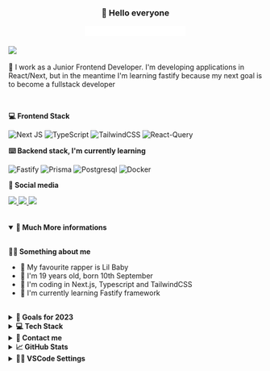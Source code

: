 <h3 align="center">🚀 Hello everyone</h3>
<div align="center"><img width="200" height="20" src="https://github.com/mati-1/mati-1/blob/main/line.gif" alt="underline gif" /></div>

<br />

<div>
<div align="left"><img width="200" src="https://repository-images.githubusercontent.com/507089682/889a6863-d25c-4a54-b2c5-8efad7260eeb" /></div>
<div align="right">
<p align="left">🌱 I work as a Junior Frontend Developer. I'm developing applications in React/Next, but in the meantime I'm learning fastify because my next goal is to become a fullstack developer</p>
</div>
</div>

<br />

**💻 Frontend Stack**

![Next JS](https://img.shields.io/badge/Next-black?style=for-the-badge&logo=next.js&logoColor=white)
![TypeScript](https://img.shields.io/badge/typescript-blue?style=for-the-badge&logo=typescript&logoColor=white)
![TailwindCSS](https://img.shields.io/badge/tailwindcss-38bdf8?style=for-the-badge&logo=tailwind-css&logoColor=white)
![React-Query](https://img.shields.io/badge/reactquery-orange?style=for-the-badge&logo=reactquery&logoColor=white)

**⌨️ Backend stack, I'm currently learning**

![Fastify](https://img.shields.io/badge/Fastify-black?style=for-the-badge&logo=fastify&logoColor=white)
![Prisma](https://img.shields.io/badge/Prisma-4c51bf?style=for-the-badge&logo=prisma&logoColor=white)
![Postgresql](https://img.shields.io/badge/postgresql-699eca?style=for-the-badge&logo=postgresql&logoColor=white)
![Docker](https://img.shields.io/badge/docker-003f8c?style=for-the-badge&logo=docker&logoColor=white)

**👀 Social media**

<a target="_blank" href="https://www.instagram.com/mati_michalik/">
<img height="28px" src="https://img.shields.io/badge/Instagram-E4405F?style=for-the-badge&logo=instagram&logoColor=white" />
</a>

<a target="_blank" href="https://www.linkedin.com/in/mateusz-michalik/">
<img height="28px" src="https://img.shields.io/badge/LinkedIn-0077B5?style=for-the-badge&logo=linkedin&logoColor=white" />
</a>

<a target="_blank" href="https://open.spotify.com/user/devon2115">
<img height="28px" src="https://img.shields.io/badge/Spotify-1ED760?&style=for-the-badge&logo=spotify&logoColor=white" />
</a>

<br />
<br />
<br />

<details open><summary><b>🔰 Much More informations</b></summary>
<br />
		
**💁‍♂️ Something about me**

<ul>
  <li> 🎵 My favourite rapper is Lil Baby
    <li> 🎂 I'm 19 years old, born 10th September
<li> 🌱 I'm coding in Next.js, Typescript and TailwindCSS
  <li> 🔭 I'm currently learning Fastify framework
</ul>
	
<br />

<details><summary><b>🎯 Goals for 2023</b></summary>
<div>
✅ Find a new job with an amazing Frontend stack
<br />
◻️ Learn Fastify framework at a good level
<br />
◻️ Write first fullstack app, with next.js, fastify, prisma, postgresql
</div>
</details>

<details><summary><b>💻 Tech Stack</b></summary>

![TypeScript](https://img.shields.io/badge/typescript-%23007ACC.svg?style=for-the-badge&logo=typescript&logoColor=white)
![JavaScript](https://img.shields.io/badge/javascript-%23323330.svg?style=for-the-badge&logo=javascript&logoColor=%23F7DF1E)
![HTML5](https://img.shields.io/badge/html5-%23E34F26.svg?style=for-the-badge&logo=html5&logoColor=white)
![CSS3](https://img.shields.io/badge/css3-%231572B6.svg?style=for-the-badge&logo=css3&logoColor=white)
![Vercel](https://img.shields.io/badge/vercel-%23000000.svg?style=for-the-badge&logo=vercel&logoColor=white)
![Netlify](https://img.shields.io/badge/netlify-%23000000.svg?style=for-the-badge&logo=netlify&logoColor=#00C7B7)
![React](https://img.shields.io/badge/react-%2320232a.svg?style=for-the-badge&logo=react&logoColor=%2361DAFB)
![Next JS](https://img.shields.io/badge/Next-black?style=for-the-badge&logo=next.js&logoColor=white)
![Redux](https://img.shields.io/badge/redux-%23593d88.svg?style=for-the-badge&logo=redux&logoColor=white)
![TailwindCSS](https://img.shields.io/badge/tailwindcss-%2338B2AC.svg?style=for-the-badge&logo=tailwind-css&logoColor=white)
![Clsx](https://img.shields.io/badge/clsx-blue?style=for-the-badge&logo=clsx&logoColor=white)
![Class-Variance-Authority](https://img.shields.io/badge/cva-purple?style=for-the-badge&logo=cva&logoColor=white)
![Git](https://img.shields.io/badge/git-%23F05033.svg?style=for-the-badge&logo=git&logoColor=white)
![GitHub](https://img.shields.io/badge/github-%23121011.svg?style=for-the-badge&logo=github&logoColor=white)
![NPM](https://img.shields.io/badge/NPM-%23000000.svg?style=for-the-badge&logo=npm&logoColor=white)
![Jest](https://img.shields.io/badge/-jest-%23C21325?style=for-the-badge&logo=jest&logoColor=white)
![ESLint](https://img.shields.io/badge/ESLint-4B3263?style=for-the-badge&logo=eslint&logoColor=white)
![CodeSandbox](https://img.shields.io/badge/Codesandbox-040404?style=for-the-badge&logo=codesandbox&logoColor=DBDBDB)
![Visual Studio Code](https://img.shields.io/badge/Visual%20Studio%20Code-0078d7.svg?style=for-the-badge&logo=visual-studio-code&logoColor=white)

</details>

<details><summary><b>📧 Contact me</b></summary>
    <ul>
        <li><strong>Discord: </strong> <code>_mati#0001</code></li>
        <li><strong>E-mail: </strong> <code>michalikkontakt@gmail.com</code></li>
        <li><strong><a href="https://www.linkedin.com/in/mateusz-michalik"> Linkedin </a>
    </ul>
</details>
	
<details> <summary> <b>📈 GitHub Stats </b> </summary>
	
![Anurag's GitHub stats](https://github-readme-stats.vercel.app/api?username=skrimusss&show_icons=true)
	
[![Top Langs](https://github-readme-stats.vercel.app/api/top-langs/?username=skrimusss&layout=compact)](https://github.com/anuraghazra/github-readme-stats)

<a href="https://visitcount.itsvg.in">
  <img src="https://visitcount.itsvg.in/api?id=skrimusss&label=Profile%20Views&color=11&icon=5&pretty=true" />
</a>
</details>
	
<details><summary><b>👨‍💻 VSCode Settings</b></summary>
	
```
{
	"workbench.colorTheme": "Bearded Theme Arc Blueberry",
	"workbench.colorCustomizations": {
		"editorBracketHighlight.foreground1": "#a0004b",
		"editorBracketHighlight.foreground2": "#770077",
		"editorBracketHighlight.foreground3": "#008bb9",
		"editorBracketHighlight.foreground4": "#6a9717",
		"editorBracketHighlight.unexpectedBracket.foreground": "#910000"
	},
	"tailwindCSS.experimental.classRegex": [["cva\\(([^)]*)\\)", "[\"'`]([^\"'`]*).*?[\"'`]"]],
	"liveServer.settings.donotShowInfoMsg": true,
	"explorer.confirmDragAndDrop": false,
	"editor.defaultFormatter": "esbenp.prettier-vscode",
	"editor.linkedEditing": true,
	"editor.cursorBlinking": "blink",
	"editor.wordWrap": "on",
	"editor.bracketPairColorization.enabled": true,
	"editor.guides.bracketPairs": true,
	"prettier.jsxSingleQuote": true,
	"prettier.jsxBracketSameLine": true,
	"prettier.semi": false,
	"prettier.singleQuote": true,
	"prettier.useTabs": true,
	"prettier.printWidth": 120,
	"emmet.includeLanguages": {
		"javascript": "javascriptreact"
	},
	"javascript.updateImportsOnFileMove.enabled": "always",
	"typescript.updateImportsOnFileMove.enabled": "always",
	"diffEditor.renderSideBySide": false,
	"editor.tabSize": 2,
	"editor.fontSize": 16,
	"editor.smoothScrolling": true,
	"workbench.list.smoothScrolling": true,
	"editor.cursorSmoothCaretAnimation": "on",
	"window.zoomLevel": 0,
	"[html]": {
		"editor.defaultFormatter": "vscode.html-language-features"
	},
	"emmet.syntaxProfiles": {
		"html": {
			"inline_break": 2
		}
	},
	"emmet.variables": {
		"lang": "pl"
	},
	"files.trimTrailingWhitespace": false,
	"discord.lowerDetailsIdling": "Cos robie",
	"discord.lowerDetailsEditing": "Editing a {LANG} file",
	"discord.detailsEditing": "Editing at {file_name}",
	"discord.largeImage": "Editing a {lang} file",
	"discord.lowerDetailsNoWorkspaceFound": "Cos robie",
	"discord.removeRemoteRepository": true,
	"explorer.compactFolders": false,
	"files.associations": {
		"*.js": "javascriptreact"
	},
	"workbench.startupEditor": "none",
	"explorer.confirmDelete": false,
	"css.lint.unknownAtRules": "ignore",
	"editor.codeActionsOnSave": {
		"source.fixAll.eslint": true
	},
	"eslint.validate": ["javascript"],
	"terminal.integrated.defaultProfile.windows": "Git Bash",
	"editor.formatOnSave": true,
	"background.fullscreen": {
		"image": "https://wallpaperaccess.com/full/8405348.png",
		"opacity": 0.96,
		"size": "cover",
		"position": "center",
		"interval": 0
	},
	"git.confirmSync": false,
	"workbench.iconTheme": "bearded-icons"
}

```
		
</details>
</details>
	
<!-- 	
### 💻 My projects (2)

<a href="https://skrimusss.github.io/Notes-App/" target="_blank"><img src="https://github.com/skrimusss/Notes-App/raw/master/.github/ReadmeHeaderImage.png" alt="icerty" width="450px" height="250px" align="right" ></a>
  <h3>📌 Notes app (Outdated)</h3> 
	<p>✅ Finished</p>
  <p>💻 https://github.com/skrimusss/Notes-App <br> 📐 React + Backend from firebase</p>
  
  <br>
  <div align="left">
	<img src='https://img.shields.io/badge/typescript-%23007ACC.svg?style=for-the-badge&logo=typescript&logoColor=white' />
	<img src='https://img.shields.io/badge/react-%2320232a.svg?style=for-the-badge&logo=react&logoColor=%2361DAFB' />
	<img src='https://img.shields.io/badge/css3-%231572B6.svg?style=for-the-badge&logo=css3&logoColor=white' />
  </div> -->
